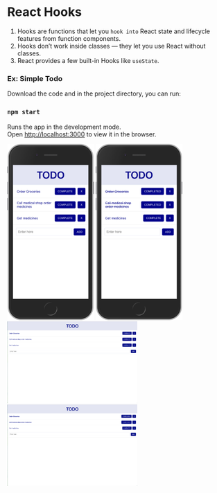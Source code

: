 # React Hooks

1. Hooks are functions that let you `hook into` React state and lifecycle features from function components. 
2. Hooks don’t work inside classes — they let you use React without classes.
3. React provides a few built-in Hooks like `useState`.

### Ex: Simple Todo

Download the code and in the project directory, you can run:

### `npm start`

Runs the app in the development mode.<br>
Open [http://localhost:3000](http://localhost:3000) to view it in the browser.

<img src="https://github.com/PavanKumarPatruni/React-Hooks/blob/master/images/mobile.png?raw=true" width="200" />
<img src="https://github.com/PavanKumarPatruni/React-Hooks/blob/master/images/mobile_2.png?raw=true" width="200" />
<img src="https://github.com/PavanKumarPatruni/React-Hooks/blob/master/images/web_1.png?raw=true" width="300" />
<img src="https://github.com/PavanKumarPatruni/React-Hooks/blob/master/images/web_2.png?raw=true" width="300" />
